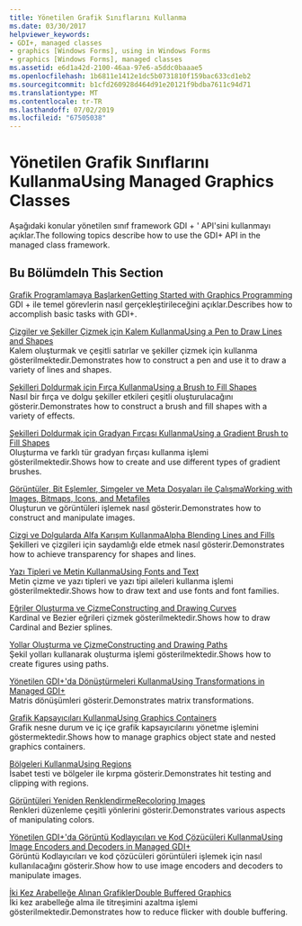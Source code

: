 ```yaml
---
title: Yönetilen Grafik Sınıflarını Kullanma
ms.date: 03/30/2017
helpviewer_keywords:
- GDI+, managed classes
- graphics [Windows Forms], using in Windows Forms
- graphics [Windows Forms], managed classes
ms.assetid: e6d1a42d-2100-46aa-97e6-a5ddc0baaae5
ms.openlocfilehash: 1b6811e1412e1dc5b0731810f159bac633cd1eb2
ms.sourcegitcommit: b1cfd260928d464d91e20121f9bdba7611c94d71
ms.translationtype: MT
ms.contentlocale: tr-TR
ms.lasthandoff: 07/02/2019
ms.locfileid: "67505038"
---
```

# <a name="using-managed-graphics-classes"></a><span data-ttu-id="ffa4c-102">Yönetilen Grafik Sınıflarını Kullanma</span><span class="sxs-lookup"><span data-stu-id="ffa4c-102">Using Managed Graphics Classes</span></span>
<span data-ttu-id="ffa4c-103">Aşağıdaki konular yönetilen sınıf framework GDI + ' API'sini kullanmayı açıklar.</span><span class="sxs-lookup"><span data-stu-id="ffa4c-103">The following topics describe how to use the GDI+ API in the managed class framework.</span></span>  
  
## <a name="in-this-section"></a><span data-ttu-id="ffa4c-104">Bu Bölümde</span><span class="sxs-lookup"><span data-stu-id="ffa4c-104">In This Section</span></span>  
 [<span data-ttu-id="ffa4c-105">Grafik Programlamaya Başlarken</span><span class="sxs-lookup"><span data-stu-id="ffa4c-105">Getting Started with Graphics Programming</span></span>](getting-started-with-graphics-programming.md)  
 <span data-ttu-id="ffa4c-106">GDI + ile temel görevlerin nasıl gerçekleştirileceğini açıklar.</span><span class="sxs-lookup"><span data-stu-id="ffa4c-106">Describes how to accomplish basic tasks with GDI+.</span></span>  
  
 [<span data-ttu-id="ffa4c-107">Çizgiler ve Şekiller Çizmek için Kalem Kullanma</span><span class="sxs-lookup"><span data-stu-id="ffa4c-107">Using a Pen to Draw Lines and Shapes</span></span>](using-a-pen-to-draw-lines-and-shapes.md)  
 <span data-ttu-id="ffa4c-108">Kalem oluşturmak ve çeşitli satırlar ve şekiller çizmek için kullanma gösterilmektedir.</span><span class="sxs-lookup"><span data-stu-id="ffa4c-108">Demonstrates how to construct a pen and use it to draw a variety of lines and shapes.</span></span>  
  
 [<span data-ttu-id="ffa4c-109">Şekilleri Doldurmak için Fırça Kullanma</span><span class="sxs-lookup"><span data-stu-id="ffa4c-109">Using a Brush to Fill Shapes</span></span>](using-a-brush-to-fill-shapes.md)  
 <span data-ttu-id="ffa4c-110">Nasıl bir fırça ve dolgu şekiller etkileri çeşitli oluşturulacağını gösterir.</span><span class="sxs-lookup"><span data-stu-id="ffa4c-110">Demonstrates how to construct a brush and fill shapes with a variety of effects.</span></span>  
  
 [<span data-ttu-id="ffa4c-111">Şekilleri Doldurmak için Gradyan Fırçası Kullanma</span><span class="sxs-lookup"><span data-stu-id="ffa4c-111">Using a Gradient Brush to Fill Shapes</span></span>](using-a-gradient-brush-to-fill-shapes.md)  
 <span data-ttu-id="ffa4c-112">Oluşturma ve farklı tür gradyan fırçası kullanma işlemi gösterilmektedir.</span><span class="sxs-lookup"><span data-stu-id="ffa4c-112">Shows how to create and use different types of gradient brushes.</span></span>  
  
 [<span data-ttu-id="ffa4c-113">Görüntüler, Bit Eşlemler, Simgeler ve Meta Dosyaları ile Çalışma</span><span class="sxs-lookup"><span data-stu-id="ffa4c-113">Working with Images, Bitmaps, Icons, and Metafiles</span></span>](working-with-images-bitmaps-icons-and-metafiles.md)  
 <span data-ttu-id="ffa4c-114">Oluşturun ve görüntüleri işlemek nasıl gösterir.</span><span class="sxs-lookup"><span data-stu-id="ffa4c-114">Demonstrates how to construct and manipulate images.</span></span>  
  
 [<span data-ttu-id="ffa4c-115">Çizgi ve Dolgularda Alfa Karışım Kullanma</span><span class="sxs-lookup"><span data-stu-id="ffa4c-115">Alpha Blending Lines and Fills</span></span>](alpha-blending-lines-and-fills.md)  
 <span data-ttu-id="ffa4c-116">Şekilleri ve çizgileri için saydamlığı elde etmek nasıl gösterir.</span><span class="sxs-lookup"><span data-stu-id="ffa4c-116">Demonstrates how to achieve transparency for shapes and lines.</span></span>  
  
 [<span data-ttu-id="ffa4c-117">Yazı Tipleri ve Metin Kullanma</span><span class="sxs-lookup"><span data-stu-id="ffa4c-117">Using Fonts and Text</span></span>](using-fonts-and-text.md)  
 <span data-ttu-id="ffa4c-118">Metin çizme ve yazı tipleri ve yazı tipi aileleri kullanma işlemi gösterilmektedir.</span><span class="sxs-lookup"><span data-stu-id="ffa4c-118">Shows how to draw text and use fonts and font families.</span></span>  
  
 [<span data-ttu-id="ffa4c-119">Eğriler Oluşturma ve Çizme</span><span class="sxs-lookup"><span data-stu-id="ffa4c-119">Constructing and Drawing Curves</span></span>](constructing-and-drawing-curves.md)  
 <span data-ttu-id="ffa4c-120">Kardinal ve Bezier eğrileri çizmek gösterilmektedir.</span><span class="sxs-lookup"><span data-stu-id="ffa4c-120">Shows how to draw Cardinal and Bezier splines.</span></span>  
  
 [<span data-ttu-id="ffa4c-121">Yollar Oluşturma ve Çizme</span><span class="sxs-lookup"><span data-stu-id="ffa4c-121">Constructing and Drawing Paths</span></span>](constructing-and-drawing-paths.md)  
 <span data-ttu-id="ffa4c-122">Şekil yolları kullanarak oluşturma işlemi gösterilmektedir.</span><span class="sxs-lookup"><span data-stu-id="ffa4c-122">Shows how to create figures using paths.</span></span>  
  
 [<span data-ttu-id="ffa4c-123">Yönetilen GDI+'da Dönüştürmeleri Kullanma</span><span class="sxs-lookup"><span data-stu-id="ffa4c-123">Using Transformations in Managed GDI+</span></span>](using-transformations-in-managed-gdi.md)  
 <span data-ttu-id="ffa4c-124">Matris dönüşümleri gösterir.</span><span class="sxs-lookup"><span data-stu-id="ffa4c-124">Demonstrates matrix transformations.</span></span>  
  
 [<span data-ttu-id="ffa4c-125">Grafik Kapsayıcıları Kullanma</span><span class="sxs-lookup"><span data-stu-id="ffa4c-125">Using Graphics Containers</span></span>](using-graphics-containers.md)  
 <span data-ttu-id="ffa4c-126">Grafik nesne durum ve iç içe grafik kapsayıcılarını yönetme işlemini göstermektedir.</span><span class="sxs-lookup"><span data-stu-id="ffa4c-126">Shows how to manage graphics object state and nested graphics containers.</span></span>  
  
 [<span data-ttu-id="ffa4c-127">Bölgeleri Kullanma</span><span class="sxs-lookup"><span data-stu-id="ffa4c-127">Using Regions</span></span>](using-regions.md)  
 <span data-ttu-id="ffa4c-128">İsabet testi ve bölgeler ile kırpma gösterir.</span><span class="sxs-lookup"><span data-stu-id="ffa4c-128">Demonstrates hit testing and clipping with regions.</span></span>  
  
 [<span data-ttu-id="ffa4c-129">Görüntüleri Yeniden Renklendirme</span><span class="sxs-lookup"><span data-stu-id="ffa4c-129">Recoloring Images</span></span>](recoloring-images.md)  
 <span data-ttu-id="ffa4c-130">Renkleri düzenleme çeşitli yönlerini gösterir.</span><span class="sxs-lookup"><span data-stu-id="ffa4c-130">Demonstrates various aspects of manipulating colors.</span></span>  
  
 [<span data-ttu-id="ffa4c-131">Yönetilen GDI+'da Görüntü Kodlayıcıları ve Kod Çözücüleri Kullanma</span><span class="sxs-lookup"><span data-stu-id="ffa4c-131">Using Image Encoders and Decoders in Managed GDI+</span></span>](using-image-encoders-and-decoders-in-managed-gdi.md)  
 <span data-ttu-id="ffa4c-132">Görüntü Kodlayıcıları ve kod çözücüleri görüntüleri işlemek için nasıl kullanılacağını gösterir.</span><span class="sxs-lookup"><span data-stu-id="ffa4c-132">Show how to use image encoders and decoders to manipulate images.</span></span>  
  
 [<span data-ttu-id="ffa4c-133">İki Kez Arabelleğe Alınan Grafikler</span><span class="sxs-lookup"><span data-stu-id="ffa4c-133">Double Buffered Graphics</span></span>](double-buffered-graphics.md)  
 <span data-ttu-id="ffa4c-134">İki kez arabelleğe alma ile titreşimini azaltma işlemi gösterilmektedir.</span><span class="sxs-lookup"><span data-stu-id="ffa4c-134">Demonstrates how to reduce flicker with double buffering.</span></span>
